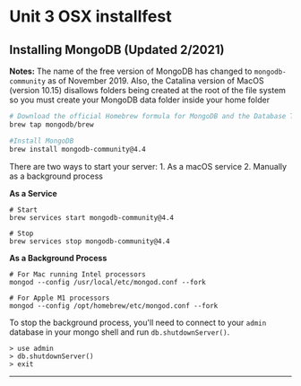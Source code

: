 # Unit 3  OSX installfest

## Installing MongoDB \(Updated 2/2021\)

**Notes:** The name of the free version of MongoDB has changed to `mongodb-community` as of November 2019. Also, the Catalina version of MacOS \(version 10.15\) disallows folders being created at the root of the file system so you must create your MongoDB data folder inside your home folder

```bash
# Download the official Homebrew formula for MongoDB and the Database Tools
brew tap mongodb/brew

#Install MongoDB
brew install mongodb-community@4.4
```

There are two ways to start your server: 1. As a macOS service 2. Manually as a background process

**As a Service**

```text
# Start
brew services start mongodb-community@4.4

# Stop
brew services stop mongodb-community@4.4
```

**As a Background Process**

```text
# For Mac running Intel processors
mongod --config /usr/local/etc/mongod.conf --fork

# For Apple M1 processors
mongod --config /opt/homebrew/etc/mongod.conf --fork
```

To stop the background process, you'll need to connect to your `admin` database in your mongo shell and run `db.shutdownServer()`.

```text
> use admin
> db.shutdownServer()
> exit
```

---